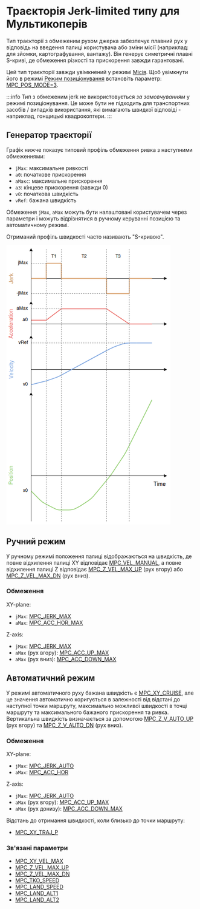 # Траєкторія Jerk-limited типу для Мультикоперів

Тип траєкторії з обмеженим рухом джерка забезпечує плавний рух у відповідь на введення палиці користувача або зміни місії (наприклад: для зйомки, картографування, вантажу). Він генерує симетричні плавні S-криві, де обмеження різкості та прискорення завжди гарантовані.

Цей тип траєкторії завжди увімкнений у режимі [Місія](../flight_modes_mc/mission.md). Щоб увімкнути його в режимі [Режим позиціонування](../flight_modes_mc/position.md) встановіть параметр: [MPC_POS_MODE=3](../advanced_config/parameter_reference.md#MPC_POS_MODE).

:::info Тип з обмеженим jerk не використовується _за замовчуванням_ у режимі позиціонування. Це може бути не підходить для транспортних засобів / випадків використання, які вимагають швидкої відповіді - наприклад, гонщицькі квадрокоптери.
:::

## Генератор траєкторії

Графік нижче показує типовий профіль обмеження ривка з наступними обмеженнями:

- `jMax`: максимальне ривкості
- `a0`: початкове прискорення
- `aМакс`: максимальне прискорення
- `a3`: кінцеве прискорення (завжди 0)
- `v0`: початкова швидкість
- `vRef`: бажана швидкість

Обмеження `jMax`, `aMax` можуть бути налаштовані користувачем через параметри і можуть відрізнятися в ручному керуванні позицією та автоматичному режимі.

Отриманий профіль швидкості часто називають "S-кривою".

![Jerk-limited trajectory](../../assets/config/mc/jerk_limited_trajectory_1d.png)

## Ручний режим

У ручному режимі положення палиці відображаються на швидкість, де повне відхилення палиці XY відповідає [MPC_VEL_MANUAL](../advanced_config/parameter_reference.md#MPC_VEL_MANUAL), а повне відхилення палиці Z відповідає [MPC_Z_VEL_MAX_UP](../advanced_config/parameter_reference.md#MPC_Z_VEL_MAX_UP) (рух вгору) або [MPC_Z_VEL_MAX_DN](../advanced_config/parameter_reference.md#MPC_Z_VEL_MAX_DN) (рух вниз).

### Обмеження

XY-plane:

- `jMax`: [MPC_JERK_MAX](../advanced_config/parameter_reference.md#MPC_JERK_MAX)
- `aMax`: [MPC_ACC_HOR_MAX](../advanced_config/parameter_reference.md#MPC_ACC_HOR_MAX)

Z-axis:

- `jMax`: [MPC_JERK_MAX](../advanced_config/parameter_reference.md#MPC_JERK_MAX)
- `aMax` (рух вгору): [MPC_ACC_UP_MAX](../advanced_config/parameter_reference.md#MPC_ACC_UP_MAX)
- `aMax` (рух вниз): [MPC_ACC_DOWN_MAX](../advanced_config/parameter_reference.md#MPC_ACC_DOWN_MAX)

## Автоматичний режим

У режимі автоматичного руху бажана швидкість є [MPC_XY_CRUISE](../advanced_config/parameter_reference.md#MPC_XY_CRUISE), але це значення автоматично коригується в залежності від відстані до наступної точки маршруту, максимально можливої швидкості в точці маршруту та максимального бажаного прискорення та ривка. Вертикальна швидкість визначається за допомогою [MPC_Z_V_AUTO_UP](../advanced_config/parameter_reference.md#MPC_Z_V_AUTO_UP) (рух вгору) та [MPC_Z_V_AUTO_DN](../advanced_config/parameter_reference.md#MPC_Z_V_AUTO_DN) (рух вниз).

### Обмеження

XY-plane:

- `jMax`: [MPC_JERK_AUTO](../advanced_config/parameter_reference.md#MPC_JERK_AUTO)
- `aMax`: [MPC_ACC_HOR](../advanced_config/parameter_reference.md#MPC_ACC_HOR)

Z-axis:

- `jMax`: [MPC_JERK_AUTO](../advanced_config/parameter_reference.md#MPC_JERK_AUTO)
- `aMax` (рух вгору): [MPC_ACC_UP_MAX](../advanced_config/parameter_reference.md#MPC_ACC_UP_MAX)
- `aMax` (рух донизу): [MPC_ACC_DOWN_MAX](../advanced_config/parameter_reference.md#MPC_ACC_DOWN_MAX)

Відстань до отримання швидкості, коли близько до точки маршруту:

- [MPC_XY_TRAJ_P](../advanced_config/parameter_reference.md#MPC_XY_TRAJ_P)

### Зв'язані параметри

- [MPC_XY_VEL_MAX](../advanced_config/parameter_reference.md#MPC_XY_VEL_MAX)
- [MPC_Z_VEL_MAX_UP](../advanced_config/parameter_reference.md#MPC_Z_VEL_MAX_UP)
- [MPC_Z_VEL_MAX_DN](../advanced_config/parameter_reference.md#MPC_Z_VEL_MAX_DN)
- [MPC_TKO_SPEED](../advanced_config/parameter_reference.md#MPC_TKO_SPEED)
- [MPC_LAND_SPEED](../advanced_config/parameter_reference.md#MPC_LAND_SPEED)
- [MPC_LAND_ALT1](../advanced_config/parameter_reference.md#MPC_LAND_ALT1)
- [MPC_LAND_ALT2](../advanced_config/parameter_reference.md#MPC_LAND_ALT2)
